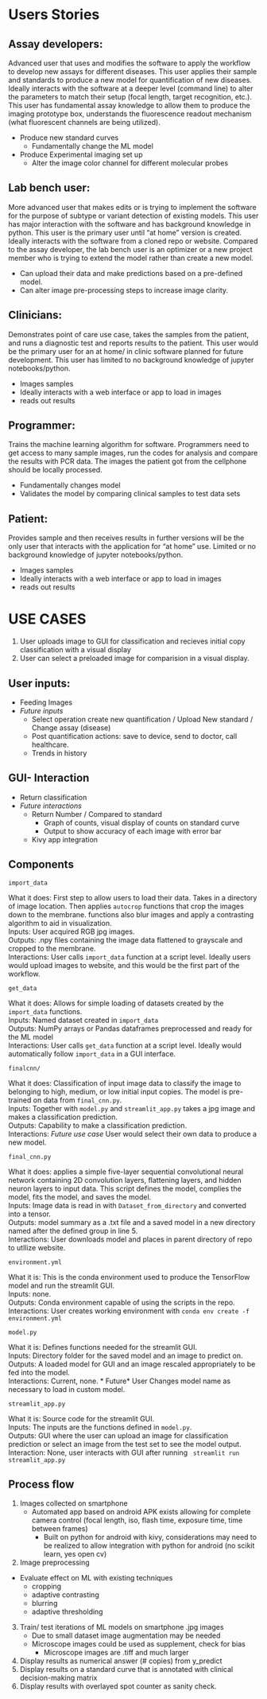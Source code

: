 # Users Stories 
## Assay developers:
Advanced user that uses and modifies the software to apply the workflow to develop new assays for different diseases. This user applies their sample and standards to produce a new model for quantification of new diseases. Ideally interacts with the software at a deeper level (command line) to alter the parameters to match their setup (focal length, target recognition, etc.). This user has fundamental assay knowledge to allow them to produce the imaging prototype box, understands the fluorescence readout mechanism (what fluorescent channels are being utilized). 
- Produce new standard curves
  - Fundamentally change the ML model
- Produce Experimental imaging set up
  - Alter the image color channel for different molecular probes

## Lab bench user:
More advanced user that makes edits or is trying to implement the software for the purpose of subtype or variant detection of existing models. This user has major interaction with the software and has background knowledge in python. This user is the primary user until “at home” version is created. Ideally interacts with the software from a cloned repo or website. Compared to the assay developer, the lab bench user is an optimizer or a new project member who is trying to extend the model rather than create a new model.
- Can upload their data and make predictions based on a pre-defined model.
- Can alter image pre-processing steps to increase image clarity.

## Clinicians:
Demonstrates point of care use case, takes the samples from the patient, and runs a diagnostic test and reports results to the patient. This user would be the primary user for an at home/ in clinic software planned for future development. This user has limited to no background knowledge of jupyter notebooks/python.
- Images samples 
- Ideally interacts with a web interface or app to load in images 
- reads out results 

## Programmer:
Trains the machine learning algorithm for software. Programmers need to get access to many sample images, run the codes for analysis and compare the results with PCR data. The images the patient got from the cellphone should be locally processed. 
- Fundamentally changes model 
- Validates the model by comparing clinical samples to test data sets

## Patient:
Provides sample and then receives results in further versions will be the only user that interacts with the application for “at home” use. Limited or no background knowledge of jupyter notebooks/python.
- Images samples 
- Ideally interacts with a web interface or app to load in images 
- reads out results 

# USE CASES
1. User uploads image to GUI for classification and recieves initial copy classification with a visual display
2. User can select a preloaded image for comparision in a visual display.

## User inputs:
- Feeding Images
- *Future inputs*
  - Select operation create new quantification / Upload New standard / Change assay (disease)
  - Post quantification actions: save to device, send to doctor, call healthcare.
  - Trends in history

## GUI- Interaction
- Return classification
- *Future interactions* 
  - Return Number / Compared to standard
     - Graph of counts, visual display of counts on standard curve
     - Output to show accuracy of each image with error bar
   - Kivy app integration 
   
## Components 

```import_data```

What it does: First step to allow users to load their data. Takes in a directory of image location. Then applies ```autocrop``` functions that crop the images down to the membrane. functions also blur images and apply a contrasting algorithm to aid in visualization.<br />
Inputs: User acquired RGB jpg images.<br />
Outputs: .npy files containing the image data flattened to grayscale and cropped to the membrane.<br />
Interactions: User calls ```import_data``` function at a script level. Ideally users would upload images to website, and this would be the first part of the workflow.

```get_data```

What it does: Allows for simple loading of datasets created by the ```import_data``` functions.<br />
Inputs: Named dataset created in ```import_data```<br />
Outputs: NumPy arrays or Pandas dataframes preprocessed and ready for the ML model<br />
Interactions: User calls ```get_data``` function at a script level. Ideally would automatically follow ```import_data``` in a GUI interface.

```finalcnn/```

What it does: Classification of input image data to classify the image to belonging to high, medium, or low initial input copies. The model is pre-trained on data from ```final_cnn.py```.<br />
Inputs: Together with ```model.py``` and ```streamlit_app.py``` takes a jpg image and makes a classification prediction.<br /> 
Outputs: Capability to make a classification prediction.<br />
Interactions: *Future use case* User would select their own data to produce a new model. 

```final_cnn.py```

What it does: applies a simple five-layer sequential convolutional neural network containing 2D convolution layers, flattening layers, and hidden neuron layers to input data. This script defines the model, complies the model, fits the model, and saves the model.<br />
Inputs: Image data is read in with ```Dataset_from_directory``` and converted into a tensor.<br />
Outputs: model summary as a .txt file and a saved model in a new directory named after the defined group in line 5.<br />
Interactions: User downloads model and places in parent directory of repo to utllize website.

```environment.yml```

What it is: This is the conda environment used to produce the TensorFlow model and run the streamlit GUI.<br />
Inputs: none. <br />
Outputs: Conda environment capable of using the scripts in the repo.<br />
Interactions: User creates working environment with ```conda env create -f environment.yml```

```model.py```

What it is: Defines functions needed for the streamlit GUI.<br />
Inputs: Directory folder for the saved model and an image to predict on.<br />
Outputs: A loaded model for GUI and an image rescaled appropriately to be fed into the model.<br />
Interactions: Current, none. * Future* User Changes model name as necessary to load in custom model.

```streamlit_app.py```

What it is: Source code for the streamlit GUI.<br />
Inputs: The inputs are the functions defined in ```model.py```.<br />
Outputs: GUI where the user can upload an image for classification prediction or select an image from the test set to see the model output.<br />
Interaction: None, user interacts with GUI after running ``` streamlit run streamlit_app.py```

   
## Process flow
1. Images collected on smartphone
    - Automated app based on android APK exists allowing for complete camera control (focal length, iso, flash time, exposure time, time between frames)
      - Built on python for android with kivy, considerations may need to be realized to allow integration with python for android (no scikit learn, yes open cv)
2. Image preprocessing 
  - Evaluate effect on ML with existing techniques
    - cropping
    - adaptive contrasting 
    - blurring
    - adaptive thresholding
3. Train/ test iterations of ML models on smartphone .jpg images
    - Due to small dataset image augmentation may be needed
    - Microscope images could be used as supplement, check for bias
      - Microscope images are .tiff and much larger
4. Display results as numerical answer (# copies) from y_predict
5. Display results on a standard curve that is annotated with clinical decision-making matrix
6. Display results with overlayed spot counter as sanity check.
